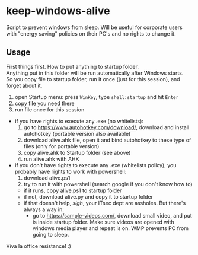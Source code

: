 # keep-windows-alive
Script to prevent windows from sleep. Will be useful for corporate users with "energy saving" policies on their PC's and no rights to change it.

## Usage
First things first. How to put anything to startup folder.  
Anything put in this folder will be run automatically after Windows starts.  
So you copy file to startup folder, run it once (just for this session), and forget about it.
1. open Startup menu: press ```WinKey```, type ```shell:startup``` and hit ```Enter```
2. copy file you need there
3. run file once for this session

- if you have rights to execute any .exe (no whitelists):
  1. go to https://www.autohotkey.com/download/, download and install autohotkey (portable version also available)
  2. download alive.ahk file, open it and bind autohotkey to these type of files (only for portable version)
  3. copy alive.ahk to Startup folder (see above)
  5. run alive.ahk with AHK
- if you don't have rights to execute any .exe (whitelists policy), you probably have rights to work with powershell:
  1. download alive.ps1
  2. try to run it with powershell (search google if you don't know how to)
    - if it runs, copy alive.ps1 to startup folder
    - if not, download alive.py and copy it to startup folder
    - if that doesn't help, *sigh*, your ITsec dept are assholes. But there's always a way in:
      - go to https://sample-videos.com/, download small video, and put is inside startup folder. Make sure videos are opened with windows media player and repeat is on. WMP prevents PC from going to sleep.
      
Viva la office resistance! :)
